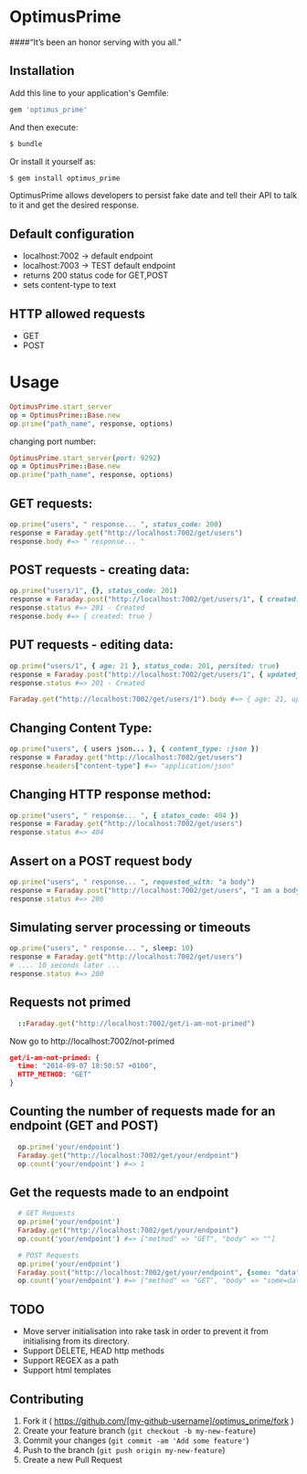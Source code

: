 # OptimusPrime
####“It’s been an honor serving with you all.”


## Installation

Add this line to your application's Gemfile:
```ruby
gem 'optimus_prime'
```

And then execute:
```bash
$ bundle
```
Or install it yourself as:
```bash
$ gem install optimus_prime
```

OptimusPrime allows developers to persist fake date and tell their API to talk
to it and get the desired response.

## Default configuration
  * localhost:7002 -> default endpoint
  * localhost:7003 -> TEST default endpoint
  * returns 200 status code for GET,POST
  * sets content-type to text

## HTTP allowed requests
 * GET
 * POST

# Usage
```ruby
OptimusPrime.start_server
op = OptimusPrime::Base.new
op.prime("path_name", response, options)
```

changing port number:
```ruby
OptimusPrime.start_server(port: 9292)
op = OptimusPrime::Base.new
op.prime("path_name", response, options)
```

## GET requests:
```ruby
op.prime("users", " response... ", status_code: 200)
response = Faraday.get("http://localhost:7002/get/users")
response.body #=> " response... "
```

## POST requests - creating data:
```ruby
op.prime("users/1", {}, status_code: 201)
response = Faraday.post("http://localhost:7002/get/users/1", { created: true }.to_json)
response.status #=> 201 - Created
response.body #=> { created: true }
```

## PUT requests - editing data:
```ruby
op.prime("users/1", { age: 21 }, status_code: 201, persited: true)
response = Faraday.post("http://localhost:7002/get/users/1", { updated_at: "2013" }.to_json)
response.status #=> 201 - Created

Faraday.get("http://localhost:7002/get/users/1").body #=> { age: 21, updated_at: true }
```

## Changing Content Type:
```ruby
op.prime("users", { users json... }, { content_type: :json })
response = Faraday.get("http://localhost:7002/get/users")
response.headers["content-type"] #=> "application/json"
```

## Changing HTTP response method:
```ruby
op.prime("users", " response... ", { status_code: 404 })
response = Faraday.get("http://localhost:7002/get/users")
response.status #=> 404
```

## Assert on a POST request body
```ruby
op.prime("users", " response... ", requested_with: "a body")
response = Faraday.post("http://localhost:7002/get/users", "I am a body")
response.status #=> 200
```

## Simulating server processing or timeouts
```ruby
op.prime("users", " response... ", sleep: 10)
response = Faraday.get("http://localhost:7002/get/users")
# .... 10 seconds later ...
response.status #=> 200
```

## Requests not primed
```ruby
  ::Faraday.get("http://localhost:7002/get/i-am-not-primed")

```
 Now go to http://localhost:7002/not-primed
```json
get/i-am-not-primed: {
  time: "2014-09-07 18:50:57 +0100",
  HTTP_METHOD: "GET"
}
```

## Counting the number of requests made for an endpoint (GET and POST)
```ruby
  op.prime('your/endpoint')
  Faraday.get("http://localhost:7002/get/your/endpoint")
  op.count('your/endpoint') #=> 1
```

## Get the requests made to an endpoint
```ruby
  # GET Requests
  op.prime('your/endpoint')
  Faraday.get("http://localhost:7002/get/your/endpoint")
  op.count('your/endpoint') #=> ["method" => "GET", "body" => ""]

  # POST Requests
  op.prime('your/endpoint')
  Faraday.post("http://localhost:7002/get/your/endpoint", {some: "data"})
  op.count('your/endpoint') #=> ["method" => "GET", "body" => "some=data"]
```

## TODO
  * Move server initialisation into rake task in order to prevent it from initialising
from its directory.
  * Support DELETE, HEAD http methods
  * Support REGEX as a path
  * Support html templates


## Contributing

1. Fork it ( https://github.com/[my-github-username]/optimus_prime/fork )
2. Create your feature branch (`git checkout -b my-new-feature`)
3. Commit your changes (`git commit -am 'Add some feature'`)
4. Push to the branch (`git push origin my-new-feature`)
5. Create a new Pull Request
